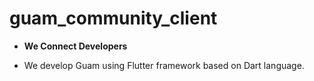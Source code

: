 # guam_community_client

- **We Connect Developers**

- We develop Guam using Flutter framework based on Dart language.
